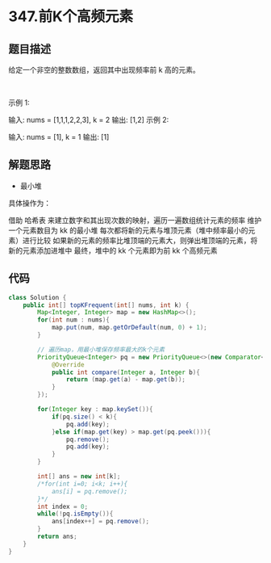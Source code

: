 # 347.前K个高频元素

## 题目描述
给定一个非空的整数数组，返回其中出现频率前 k 高的元素。

 

示例 1:

输入: nums = [1,1,1,2,2,3], k = 2
输出: [1,2]
示例 2:

输入: nums = [1], k = 1
输出: [1]


## 解题思路
* 最小堆

具体操作为：

借助 哈希表 来建立数字和其出现次数的映射，遍历一遍数组统计元素的频率
维护一个元素数目为 kk 的最小堆
每次都将新的元素与堆顶元素（堆中频率最小的元素）进行比较
如果新的元素的频率比堆顶端的元素大，则弹出堆顶端的元素，将新的元素添加进堆中
最终，堆中的 kk 个元素即为前 kk 个高频元素



## 代码
```java
class Solution {
    public int[] topKFrequent(int[] nums, int k) {
        Map<Integer, Integer> map = new HashMap<>();
        for(int num : nums){
            map.put(num, map.getOrDefault(num, 0) + 1);
        }

        // 遍历map，用最小堆保存频率最大的k个元素
        PriorityQueue<Integer> pq = new PriorityQueue<>(new Comparator<Integer>(){
            @Override
            public int compare(Integer a, Integer b){
                return (map.get(a) - map.get(b));
            }
        });

        for(Integer key : map.keySet()){
            if(pq.size() < k){
                pq.add(key);
            }else if(map.get(key) > map.get(pq.peek())){
                pq.remove();
                pq.add(key);
            }
        }

        int[] ans = new int[k];
        /*for(int i=0; i<k; i++){
            ans[i] = pq.remove();
        }*/
        int index = 0;
        while(!pq.isEmpty()){
            ans[index++] = pq.remove();
        }
        return ans;
    }
}
```
